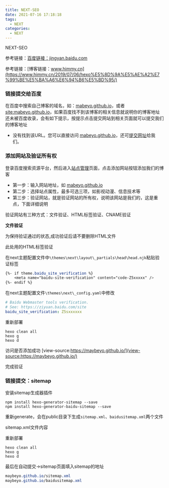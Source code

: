 ```yaml
---
title: NEXT-SEO
date: 2021-07-16 17:18:18
tags: 
  - NEXT
categories: 
  - NEXT
---
```


NEXT-SEO

<!--more-->



参考链接：[百度链接：jingyan.baidu.com](https://jingyan.baidu.com/article/a3761b2bf716631576f9aa3a.html)

参考链接：[博客链接：www.himmy.cn](https://www.himmy.cn/2019/07/06/hexo%E5%8D%9A%E5%AE%A2%E7%99%BE%E5%BA%A6%E6%94%B6%E5%BD%95/)

### 链接提交给百度

在百度中搜索自己博客的域名，如：[mabeyo.github.io](https://maybeyo.github.io//)，或者[site:mabeyo.github.io](https://maybeyo.github.io/)，如果百度找不到该博客的相关信息就说明你的博客地址还未被百度收录，会有如下提示，按提示点击提交网站到相关页面就可以提交我们的博客地址



- 没有找到该URL。您可以直接访问 [mabeyo.github.io](https://maybeyo.github.io/)，还可[提交网址](https://ziyuan.baidu.com/linksubmit/url)给我们。



### 添加网站及验证所有权

登录百度搜索资源平台，然后进入[站点管理](https://ziyuan.baidu.com/site)页面，点击添加网站按钮添加我们的博客

- 第一步：输入网站地址，如 [mabeyo.github.io](https://maybeyo.github.io//)
- 第二步：选择站点属性，最多可选三项，如影视动漫、信息技术等
- 第三步：验证网站，就是验证网站的所有权，说明该网站是我们的，这是重点，下面详细说明

验证网站有三种方式：文件验证、HTML标签验证、CNAME验证



**文件验证**

为保持验证通过的状态,成功验证后请不要删除HTML文件

此处用的HTML标签验证

在next主题配置文件中`\themes\next\layout\_partials\head\head.njk`粘贴验证标签

```css
{%- if theme.baidu_site_verification %}
    <meta name="baidu-site-verification" content="code-Z5xxxxx" />
{%- endif %}
```



在next主题配置文件`\themes\next\_config.yaml`中修改

```yaml
# Baidu Webmaster tools verification.
# See: https://ziyuan.baidu.com/site
baidu_site_verification: Z5sxxxxxx
```





重新部署

```shell
hexo clean all
hexo g
hexo d
```



访问是否添加成功 [view-source:https://maybeyo.github.io/](view-source:https://maybeyo.github.io/)

完成验证



### 链接提交：sitemap

安装sitemap生成器插件

```shell
npm install hexo-generator-sitemap --save
npm install hexo-generator-baidu-sitemap --save
```



重新generate，会在public目录下生成`sitemap.xml`、`baidusitemap.xml`两个文件

sitemap.xml文件内容



重新部署

```shell
hexo clean all
hexo g
hexo d
```



最后在自动提交->sitemap页面填入sitemap的地址

```css
maybeyo.github.io/sitemap.xml
maybeyo.github.io/baidusitemap.xml
```
















